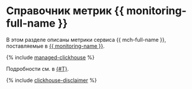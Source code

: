 # Справочник метрик {{ monitoring-full-name }}

В этом разделе описаны метрики сервиса {{ mch-full-name }}, поставляемые в [{{ monitoring-name }}](../monitoring/).

{% include [managed-clickhouse](../_includes/monitoring/metrics-ref/managed-clickhouse.md) %}

Подробности см. в [{#T}](operations/monitoring.md).

{% include [clickhouse-disclaimer](../_includes/clickhouse-disclaimer.md) %}
